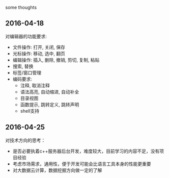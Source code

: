 some thoughts

## 2016-04-18
对编辑器的功能要求:
- 文件操作: 打开, 关闭, 保存
- 光标操作: 移动, 选中, 翻页
- 编辑操作: 插入, 删除, 撤销, 剪切, 复制, 粘贴
- 搜索, 替换
- 标签/窗口管理
- 编码要求: 
    - 注释, 取消注释
    - 语法高亮, 自动缩进, 自动补全
    - 目录视图
    - 函数提示, 跳转定义, 跳转声明
    - shell支持
    
## 2016-04-25
对技术方向的思考：
- 是否必要执着c++服务器后台开发，难度较大，目前学习的内容不足，没有项目经验
- 考虑市场需求，通用性，便于开发可能会比语言工具本身的性能更重要
- 对大数据云计算，数据挖掘方向做一定的了解
